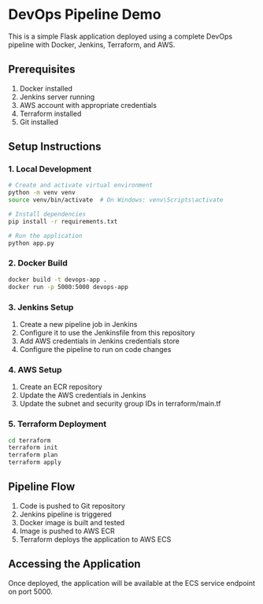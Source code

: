 # DevOps Pipeline Demo

This is a simple Flask application deployed using a complete DevOps pipeline with Docker, Jenkins, Terraform, and AWS.

## Prerequisites

1. Docker installed
2. Jenkins server running
3. AWS account with appropriate credentials
4. Terraform installed
5. Git installed

## Setup Instructions

### 1. Local Development
```bash
# Create and activate virtual environment
python -m venv venv
source venv/bin/activate  # On Windows: venv\Scripts\activate

# Install dependencies
pip install -r requirements.txt

# Run the application
python app.py
```

### 2. Docker Build
```bash
docker build -t devops-app .
docker run -p 5000:5000 devops-app
```

### 3. Jenkins Setup
1. Create a new pipeline job in Jenkins
2. Configure it to use the Jenkinsfile from this repository
3. Add AWS credentials in Jenkins credentials store
4. Configure the pipeline to run on code changes

### 4. AWS Setup
1. Create an ECR repository
2. Update the AWS credentials in Jenkins
3. Update the subnet and security group IDs in terraform/main.tf

### 5. Terraform Deployment
```bash
cd terraform
terraform init
terraform plan
terraform apply
```

## Pipeline Flow
1. Code is pushed to Git repository
2. Jenkins pipeline is triggered
3. Docker image is built and tested
4. Image is pushed to AWS ECR
5. Terraform deploys the application to AWS ECS

## Accessing the Application
Once deployed, the application will be available at the ECS service endpoint on port 5000. 